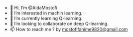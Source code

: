 - 👋 Hi, I’m @AidaMostofi
- 👀 I’m interested in machin learning.
- 🌱 I’m currently learning Q-learning.
- 💞️ I’m looking to collaborate on deep Q-learning.
- 📫 How to reach me ? by mostofifahime9820@gmail.com

<!---
AidaMostofi/AidaMostofi is a ✨ special ✨ repository because its `README.md` (this file) appears on your GitHub profile.
You can click the Preview link to take a look at your changes.
--->
